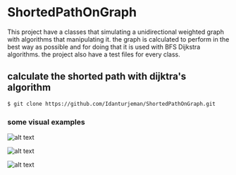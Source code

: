 # ShortedPathOnGraph 
This project have a classes that simulating a unidirectional weighted graph with algorithms that manipulating it.
the graph is calculated to perform in the best way as possible and for doing that it is used with BFS Dijkstra algorithms.
the project also have a test files for every class.


## calculate the shorted path with dijktra's algorithm

```sh
$ git clone https://github.com/Idanturjeman/ShortedPathOnGraph.git

```


### some visual examples
![alt text](https://www.101computing.net/wp/wp-content/uploads/Dijkstra-Algorithm.png)

![alt text](https://www.geeksforgeeks.org/wp-content/uploads/Fig-11.jpg)

![alt text](https://rkpandey.com/AlgorithmHelper/assets/dijkstra1.png)
